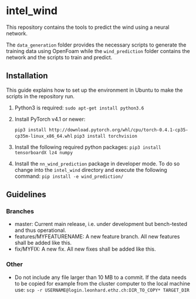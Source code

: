 # intel_wind

This repository contains the tools to predict the wind using a neural network.

The `data_generation` folder provides the necessary scripts to generate the training data using OpenFoam while the `wind_prediction` folder contains the network and the scripts to train and predict.

## Installation
This guide explains how to set up the environment in Ubuntu to make the scripts in the repository run.

1. Python3 is required:
   `sudo apt-get install python3.6`
2. Install PyTorch v4.1 or newer:

   `pip3 install http://download.pytorch.org/whl/cpu/torch-0.4.1-cp35-cp35m-linux_x86_64.whl`
   `pip3 install torchvision`

3. Install the following required python packages:
   `pip3 install tensorboardX lz4 numpy`

4. Install the `nn_wind_prediction` package in developer mode. To do so change into the `intel_wind` directory and execute the following command:
    `pip install -e wind_prediction/`

## Guidelines
### Branches
- master: Current main release, i.e. under development but bench-tested and thus operational.
- features/MYFEATURENAME: A new feature branch. All new features shall be added like this.
- fix/MYFIX: A new fix. All new fixes shall be added like this.

### Other
- Do not include any file larger than 10 MB to a commit. If the data needs to be copied for example from the cluster computer to the local machine use:
    `scp -r USERNAME@login.leonhard.ethz.ch:DIR_TO_COPY* TARGET_DIR`